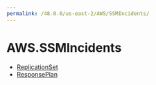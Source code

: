```yaml
---
permalink: /48.0.0/us-east-2/AWS/SSMIncidents/
---
```


# AWS.SSMIncidents



* [ReplicationSet](ReplicationSet.md)
* [ResponsePlan](ResponsePlan.md)